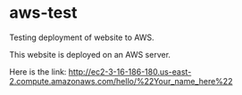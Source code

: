 # aws-test
Testing deployment of website to AWS.

This website is deployed on an AWS server.

Here is the link: http://ec2-3-16-186-180.us-east-2.compute.amazonaws.com/hello/%22Your_name_here%22
